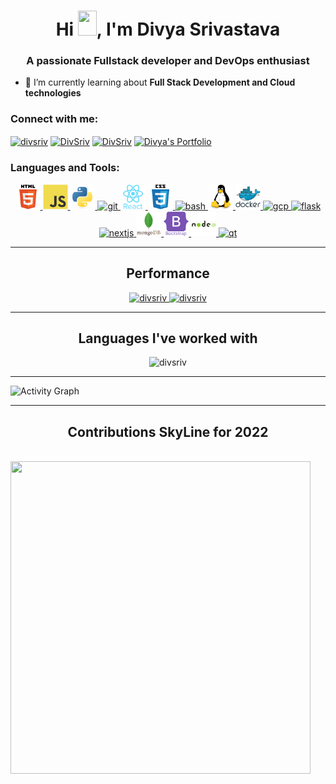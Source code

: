 <h1 align="center">Hi <img src="https://github.com/TheDudeThatCode/TheDudeThatCode/blob/master/Assets/Hi.gif" height= "40px" width="30px">, I'm Divya Srivastava</h1>
<h3 align="center">A passionate Fullstack developer and DevOps enthusiast</h3>


- 🌱 I’m currently learning about **Full Stack Development and Cloud technologies**

<h3 align="left">Connect with me:</h3>
<p align="left">
<a href="https://linkedin.com/in/divsriv" target="_blank"><img align="center" src="https://raw.githubusercontent.com/rahuldkjain/github-profile-readme-generator/master/src/images/icons/Social/linked-in-alt.svg" alt="divsriv" height="30" width="40" /></a>
<a href="https://www.hackerrank.com/DivSriv" target="_blank"><img align="center" src="https://raw.githubusercontent.com/rahuldkjain/github-profile-readme-generator/master/src/images/icons/Social/hackerrank.svg" alt="DivSriv" height="30" width="40" /></a>
<a href="https://www.leetcode.com/DivSriv" target="_blank"><img align="center" src="https://raw.githubusercontent.com/rahuldkjain/github-profile-readme-generator/master/src/images/icons/Social/leet-code.svg" alt="DivSriv" height="30" width="40" /></a>
<a href="https://divsriv.github.io/PortfoliousingHTMLCSS/index.html" target="_blank"><img align="center" src="https://user-images.githubusercontent.com/72649014/166218874-c255bf1f-338e-46f6-bbfe-ff2b4428c3fd.svg" alt="Divya's Portfolio" height="40" width="50" /></a>  
</p>

<h3 align="left">Languages and Tools:</h3>
<p align="center"> 
  <a href="https://www.w3.org/html/" target="_blank" rel="noreferrer"> <img src="https://raw.githubusercontent.com/devicons/devicon/master/icons/html5/html5-original-wordmark.svg" alt="html5" width="40" height="40"/> </a> 
  <a href="https://developer.mozilla.org/en-US/docs/Web/JavaScript" target="_blank" rel="noreferrer"> <img src="https://raw.githubusercontent.com/devicons/devicon/master/icons/javascript/javascript-original.svg" alt="javascript" width="40" height="40"/> </a> 
  <a href="https://www.python.org" target="_blank" rel="noreferrer"> <img src="https://raw.githubusercontent.com/devicons/devicon/master/icons/python/python-original.svg" alt="python" width="40" height="40"/> </a>   
  <a href="https://git-scm.com/" target="_blank" rel="noreferrer"> <img src="https://www.vectorlogo.zone/logos/git-scm/git-scm-icon.svg" alt="git" width="40" height="40"/> </a>   
  <a href="https://reactjs.org/" target="_blank" rel="noreferrer"> <img src="https://raw.githubusercontent.com/devicons/devicon/master/icons/react/react-original-wordmark.svg" alt="react" width="40" height="40"/> </a>   
  <a href="https://www.w3schools.com/css/" target="_blank" rel="noreferrer"> <img src="https://raw.githubusercontent.com/devicons/devicon/master/icons/css3/css3-original-wordmark.svg" alt="css3" width="40" height="40"/> </a>   
  <a href="https://www.gnu.org/software/bash/" target="_blank" rel="noreferrer"> <img src="https://www.vectorlogo.zone/logos/gnu_bash/gnu_bash-icon.svg" alt="bash" width="40" height="40"/> </a>  
  <a href="https://www.linux.org/" target="_blank" rel="noreferrer"> <img src="https://raw.githubusercontent.com/devicons/devicon/master/icons/linux/linux-original.svg" alt="linux" width="40" height="40"/> </a>   
  <a href="https://www.docker.com/" target="_blank" rel="noreferrer"> <img src="https://raw.githubusercontent.com/devicons/devicon/master/icons/docker/docker-original-wordmark.svg" alt="docker" width="40" height="40"/> </a>  
  <a href="https://cloud.google.com" target="_blank" rel="noreferrer"> <img src="https://www.vectorlogo.zone/logos/google_cloud/google_cloud-icon.svg" alt="gcp" width="40" height="40"/> </a> 
  <a href="https://flask.palletsprojects.com/" target="_blank" rel="noreferrer"> <img src="https://www.vectorlogo.zone/logos/pocoo_flask/pocoo_flask-icon.svg" alt="flask" width="40" height="40"/> </a>   
<!--   <a href="https://kubernetes.io" target="_blank" rel="noreferrer"> <img src="https://www.vectorlogo.zone/logos/kubernetes/kubernetes-icon.svg" alt="kubernetes" width="40" height="40"/> </a>  -->
    <a href="https://nextjs.org/" target="_blank" rel="noreferrer"> <img src="https://upload.vectorlogo.zone/logos/nextjs/images/2d3864ef-00e0-4026-ab1d-30e4a98e2899.svg" alt="nextjs" width="40" height="40"/> </a> 
  <a href="https://www.mongodb.com/" target="_blank" rel="noreferrer"> <img src="https://raw.githubusercontent.com/devicons/devicon/master/icons/mongodb/mongodb-original-wordmark.svg" alt="mongodb" width="40" height="40"/> </a>   
  <a href="https://getbootstrap.com" target="_blank" rel="noreferrer"> <img src="https://raw.githubusercontent.com/devicons/devicon/master/icons/bootstrap/bootstrap-plain-wordmark.svg" alt="bootstrap" width="40" height="40"/> </a> 
  <a href="https://nodejs.org" target="_blank" rel="noreferrer"> <img src="https://raw.githubusercontent.com/devicons/devicon/master/icons/nodejs/nodejs-original-wordmark.svg" alt="nodejs" width="40" height="40"/> </a> 
  <a href="https://www.qt.io/" target="_blank" rel="noreferrer"> <img src="https://upload.wikimedia.org/wikipedia/commons/0/0b/Qt_logo_2016.svg" alt="qt" width="40" height="40"/> </a> 
<!--   <a href="https://www.vagrantup.com/" target="_blank" rel="noreferrer"> <img src="https://www.vectorlogo.zone/logos/vagrantup/vagrantup-icon.svg" alt="vagrant" width="40" height="40"/> </a>  -->
</p>

---

<h2 align='center'>Performance</h2>

<p align='center'><a href="https://github.com/divsriv">
  <img width="48%" src="https://github-readme-streak-stats.herokuapp.com/?user=divsriv&theme=dark&" alt="divsriv" alt="divsriv" />
  <img width="48%" src="https://github-readme-stats.vercel.app/api?username=divsriv&theme=dark&show_icons=true&locale=en" alt="divsriv" />
</a></p>

---

<h2 align='center'>Languages I've worked with</h2>

<p align='center'>
  <img src="https://github-readme-stats.vercel.app/api/top-langs?username=divsriv&theme=dark&show_icons=true&locale=en&layout=compact&langs_count=5" alt="divsriv" />
</p>

---

![Activity Graph](https://activity-graph.herokuapp.com/graph?username=DivSriv&theme=react-dark&hide_border=true&custom_title=Divya%20Srivastava's%20Last%2030%20Days%20Contributions%20Graph&bg_color=0d1117&area_color=1f6fea&line=3399ff&point=ffffff&color=fefefe)

---

<h2 align='center'>Contributions SkyLine for 2022</h2>

&emsp;&emsp;&emsp;&emsp;&emsp;<img src="https://user-images.githubusercontent.com/72649014/175560121-a1709077-d0c8-4c90-a62b-eb531e4a7f98.gif" height= "500px" width="480px">
<!-- &emsp;&emsp;&emsp;&emsp;&emsp;&emsp;&emsp;&emsp;&emsp;&emsp;![DivSriv-June24](https://user-images.githubusercontent.com/72649014/175560121-a1709077-d0c8-4c90-a62b-eb531e4a7f98.gif) -->


